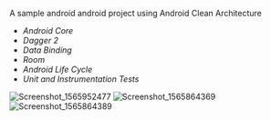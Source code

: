A sample android android project using Android Clean Architecture

* *Android Core*
* *Dagger 2*
* *Data Binding*
* *Room*
* *Android Life Cycle*
* *Unit and Instrumentation Tests*

![Screenshot_1565952477](https://user-images.githubusercontent.com/22669874/63163679-a6651780-c015-11e9-9840-08d582782a2e.png)
![Screenshot_1565864369](https://user-images.githubusercontent.com/22669874/63089124-5ff4b780-bf46-11e9-84ff-135706550daa.png)
![Screenshot_1565864389](https://user-images.githubusercontent.com/22669874/63089127-65520200-bf46-11e9-9811-289078a86d42.png)
